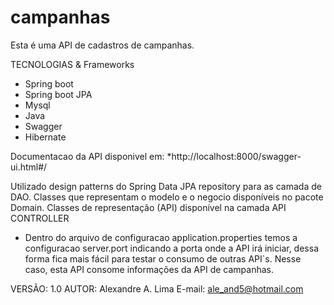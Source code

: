 # campanhas

Esta é uma API de cadastros de campanhas.

TECNOLOGIAS & Frameworks

- Spring boot
- Spring boot JPA
- Mysql
- Java
- Swagger
- Hibernate

Documentacao da API disponivel em: 
*http://localhost:8000/swagger-ui.html#/

Utilizado design patterns do Spring Data JPA repository para as camada de DAO.
Classes que representam o modelo e o negocio disponíveis no pacote Domain.
Classes de representação (API) disponível na camada API CONTROLLER



* Dentro do arquivo de configuracao application.properties temos a configuracao server.port indicando a porta onde a API irá iniciar,
dessa forma fica mais fácil para testar o consumo de outras API`s. Nesse caso, esta API consome informações da API
de campanhas.

VERSÃO: 1.0
AUTOR: Alexandre A. Lima
E-mail: ale_and5@hotmail.com
